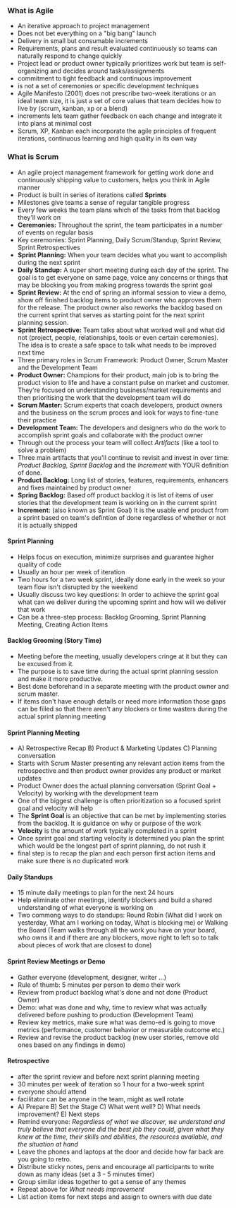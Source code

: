 ### What is Agile
- An iterative approach to project management
- Does not bet everything on a "big bang" launch
- Delivery in small but consumable increments
- Requirements, plans and result evaluated continuously so teams can naturally respond to change quickly
- Project lead or product owner typically prioritizes work but team is self-organizing and decides around tasks/assignments
- commitment to tight feedback and continuous improvement
- is not a set of ceremonies or specific development techniques
- Agile Manifesto (2001) does not prescribe two-week iterations or an ideal team size, it is just a set of core values that team decides how to live by (scrum, kanban, xp or a blend)
- increments lets team gather feedback on each change and integrate it into plans at minimal cost
- Scrum, XP, Kanban each incorporate the agile principles of frequent iterations, continuous learning and high quality in its own way

### What is Scrum
- An agile project management framework for getting work done and continuously shipping value to customers, helps you think in Agile manner
- Product is built in series of iterations called **Sprints**
- Milestones give teams a sense of regular tangible progress
- Every few weeks the team plans which of the tasks from that backlog they'll work on
- **Ceremonies:** Throughout the sprint, the team participates in a number of events on regular basis
- Key ceremonies: Sprint Planning, Daily Scrum/Standup, Sprint Review, Sprint Retrospectives
- **Sprint Planning:** When your team decides what you want to accomplish during the next sprint
- **Daily Standup:** A super short meeting during each day of the sprint. The goal is to get everyone on same page, voice any concerns or things that may be blocking you from making progress towards the sprint goal
- **Sprint Review:** At the end of spring an informal session to view a demo, show off finished backlog items to product owner who approves them for the release. The product owner also reworks the backlog based on the current sprint that serves as starting point for the next sprint planning session.
- **Sprint Retrospective:** Team talks about what worked well and what did not (project, people, relationships, tools or even certain ceremonies). The idea is to create a safe space to talk what needs to be improved next time
- Three primary roles in Scrum Framework: Product Owner, Scrum Master and the Development Team
- **Product Owner:** Champions for their product, main job is to bring the product vision to life and have a constant pulse on market and customer. They're focused on understanding business/market requirements and then prioritising the work that the development team will do
- **Scrum Master:** Scrum experts that coach developers, product owners and the business on the scrum proces and look for ways to fine-tune their practice
- **Development Team:** The developers and designers who do the work to accomplish sprint goals and collaborate with the product owner
- Through out the process your team will collect _Artifacts_ (like a tool to solve a problem)
- Three main artifacts that you'll continue to revisit and invest in over time: _Product Backlog, Sprint Backlog_ and the _Increment_ with YOUR definition of done.
- **Product Backlog:** Long list of stories, features, requirements, enhancers and fixes maintained by product owner
- **Spring Backlog:** Based off product backlog it is list of items of user stories that the development team is working on in the current sprint
- **Increment:** (also known as Sprint Goal) It is the usable end product from a sprint based on team's defintion of done regardless of whether or not it is actually shipped

#### Sprint Planning
- Helps focus on execution, minimize surprises and guarantee higher quality of code 
- Usually an hour per week of iteration
- Two hours for a two week sprint, ideally done early in the week so your team flow isn't disrupted by the weekend
- Usually discuss two key questions: In order to achieve the sprint goal what can we deliver during the upcoming sprint and how will we deliver that work
- Can be a three-step process: Backlog Grooming, Sprint Planning Meeting, Creating Action Items 

#### Backlog Grooming (Story Time)
- Meeting before the meeting, usually developers cringe at it but they can be excused from it. 
- The purpose is to save time during the actual sprint planning session and make it more productive. 
- Best done beforehand in a separate meeting with the product owner and scrum master. 
- If items don't have enough details or need more information those gaps can be filled so that there aren't any blockers or time wasters during the actual sprint planning meeting

#### Sprint Planning Meeting
- A) Retrospective Recap B) Product & Marketing Updates C) Planning conversation
- Starts with Scrum Master presenting any relevant action items from the retrospective and then product owner provides any product or market updates
- Product Owner does the actual planning conversation (Sprint Goal + Velocity) by working with the development team
- One of the biggest challenge is often prioritization so a focused sprint goal and velocity will help
- The **Sprint Goal** is an objective that can be met by implementing stories from the backlog. It is guidance on why or purpose of the work
- **Velocity** is the amount of work typically completed in a sprint
- Once sprint goal and starting velocity is determined you plan the sprint which would be the longest part of sprint planning, do not rush it
- final step is to recap the plan and each person first action items and make sure there is no duplicated work

#### Daily Standups
- 15 minute daily meetings to plan for the next 24 hours
- Help eliminate other meetings, identify blockers and build a shared understanding of what everyone is working on
- Two commong ways to do standups: Round Robin (What did I work on yesterday, What am I working on today, What is blocking me) or Walking the Board (Team walks through all the work you have on your board, who owns it and if there are any blockers, move right to left so to talk about pieces of work that are closest to done)

#### Sprint Review Meetings or Demo
- Gather everyone (development, designer, writer ...)
- Rule of thumb: 5 minutes per person to demo their work
- Review from product backlog what's done and not done (Product Owner)
- Demo: what was done and why, time to review what was actually delivered before pushing to production (Development Team)
- Review key metrics, make sure what was demo-ed is going to move metrics (performance, customer behavior or measurable outcome etc.)
- Review and revise the product backlog (new user stories, remove old ones based on any findings in demo)

#### Retrospective
- after the sprint review and before next sprint planning meeting
- 30 minutes per week of iteration so 1 hour for a two-week sprint
- everyone should attend
- facilitator can be anyone in the team, might as well rotate
- A) Prepare B) Set the Stage C) What went well? D) What needs improvement? E) Next steps
- Remind everyone: _Regardless of what we discover, we understand and truly believe that everyone did the best job they could, given what they knew at the time, their skills and abilities, the resources available, and the situation at hand_
- Leave the phones and laptops at the door and decide how far back are you going to retro.
- Distribute sticky notes, pens and encourage all participants to write down as many ideas (set a 3 - 5 minutes timer)
- Group similar ideas together to get a sense of any themes
- Repeat above for _What needs improvement_
- List action items for next steps and assign to owners with due date
